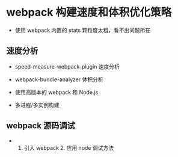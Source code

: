# webpack 构建速度和体积优化策略

- 使用 webpack 内置的 stats 颗粒度太粗，看不出问题所在

## 速度分析

- speed-measure-webpack-plugin 速度分析

- webpack-bundle-analyzer 体积分析

- 使用高版本的 webpack 和 Node.js

- 多进程/多实例构建

## webpack 源码调试

- 1. 引入 webpack 2. 应用 node 调试方法
